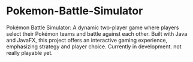 # Pokemon-Battle-Simulator
Pokémon Battle Simulator: A dynamic two-player game where players select their Pokémon teams and battle against each other. Built with Java and JavaFX, this project offers an interactive gaming experience, emphasizing strategy and player choice. Currently in development. not really playable yet.
